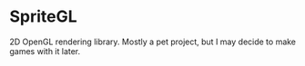 # SpriteGL
2D OpenGL rendering library. Mostly a pet project, but I may decide to make games with it later.
